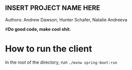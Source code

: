 INSERT PROJECT NAME HERE
--------------------------
Authors: Andrew Dawson, Hunter Schafer, Natalie Andreeva

#**Do good code, make cool shit.**

# How to run the client
In the root of the directory, run `./mvnw spring-boot:run`
